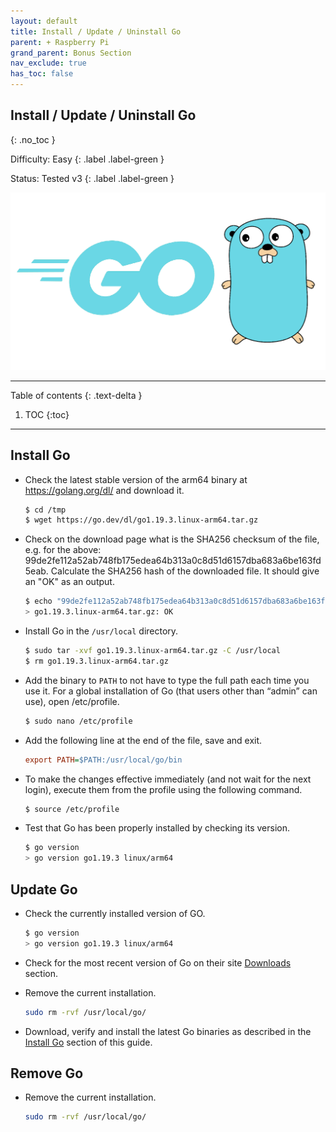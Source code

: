 ```yaml
---
layout: default
title: Install / Update / Uninstall Go
parent: + Raspberry Pi
grand_parent: Bonus Section
nav_exclude: true
has_toc: false
---
```


## Install / Update / Uninstall Go
{: .no_toc }

Difficulty: Easy
{: .label .label-green }

Status: Tested v3
{: .label .label-green }

![go](../../../images/go.png)

---

Table of contents
{: .text-delta }

1. TOC
{:toc}

---

## Install Go

* Check the latest stable version of the arm64 binary at https://golang.org/dl/ and download it.

  ```sh
  $ cd /tmp
  $ wget https://go.dev/dl/go1.19.3.linux-arm64.tar.gz
  ```

* Check on the download page what is the SHA256 checksum of the file, e.g. for the above:
99de2fe112a52ab748fb175edea64b313a0c8d51d6157dba683a6be163fd5eab. Calculate the SHA256 hash of the downloaded file. It should give an "OK" as an output.

  ```sh
  $ echo "99de2fe112a52ab748fb175edea64b313a0c8d51d6157dba683a6be163fd5eab go1.19.3.linux-arm64.tar.gz" | sha256sum --check
  > go1.19.3.linux-arm64.tar.gz: OK
  ```

* Install Go in the `/usr/local` directory.

  ```sh
  $ sudo tar -xvf go1.19.3.linux-arm64.tar.gz -C /usr/local
  $ rm go1.19.3.linux-arm64.tar.gz
  ```

* Add the binary to `PATH` to not have to type the full path each time you use it. For a global installation of Go (that users other than “admin” can use), open /etc/profile.

  ```sh
  $ sudo nano /etc/profile
  ```

* Add the following line at the end of the file, save and exit.

  ```ini
  export PATH=$PATH:/usr/local/go/bin
  ```

* To make the changes effective immediately (and not wait for the next login), execute them from the profile using the following command.

  ```sh
  $ source /etc/profile
  ```

* Test that Go has been properly installed by checking its version.

  ```sh
  $ go version
  > go version go1.19.3 linux/arm64
  ```

## Update Go

* Check the currently installed version of GO.

  ```sh
  $ go version
  > go version go1.19.3 linux/arm64
  ```

* Check for the most recent version of Go on their site [Downloads](https://go.dev/dl/) section.

* Remove the current installation.

  ```sh
  sudo rm -rvf /usr/local/go/
  ```

* Download, verify and install the latest Go binaries as described in the [Install Go](golang.md#install-go) section of this guide.

## Remove Go

* Remove the current installation.

  ```sh
  sudo rm -rvf /usr/local/go/
  ```